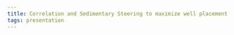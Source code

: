 ```yaml
---
title: Correlation and Sedimentary Steering to maximize well placement certainty in mature reservoirs while drilling
tags: presentation 
---
```


